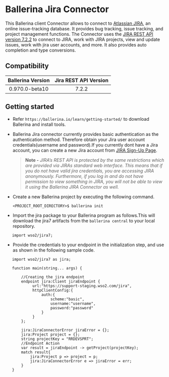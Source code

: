 # Ballerina Jira Connector
This Ballerina client Connector allows to connect to [Atlassian JIRA](https://www.jira.com), an online issue-tracking 
database. It provides bug tracking, issue tracking, and project management functions.
The Connector uses the [JIRA REST API version 7.2.2](https://docs.atlassian.com/software/jira/docs/api/REST/7.2.2/) to 
connect to JIRA, work with JIRA projects, view and update issues, work with jira user accounts, and more. 
It also provides auto completion and type conversions.  

## Compatibility

| Ballerina Version | Jira REST API Version |
|:-------------------:|:-------------------:|
|0.970.0-beta10|7.2.2|

## Getting started

- Refer `https://ballerina.io/learn/getting-started/` to download Ballerina and install tools.

- Ballerina Jira connector currently provides basic authentication as the authentication method. Therefore obtain your 
  Jira user account credentials(username and password).If you currently dont have a Jira account, you can create a new Jira account from 
  [JIRA Sign-Up Page](https://id.atlassian.com/signup?application=mac&tenant=&continue=https%3A%2F%2Fmy.atlassian.com).
    > **Note -** 
    *JIRA’s REST API is protected by the same restrictions which are provided via JIRAs standard web interface.
    This means that if you do not have valid jira credentials, you are accessing JIRA anonymously. Furthermore, 
    if you log in and do not have permission to view something in JIRA, you will not be able to view it using the 
    Ballerina JIRA Connector as well.*

- Create a new Ballerina project by executing the following command.
  
  `<PROJECT_ROOT_DIRECTORY>$ ballerina init`
  
- Import the jira package to your Ballerina program as follows.This will download the jira7 artifacts from the 
`ballerina central` to your local repository.

```ballerina
   import wso2/jira7;
```

- Provide the credentials to your endpoint in the initialization step, and use as shown 
in the following sample code.

```ballerina
   import wso2/jira7 as jira;
   
   function main(string... args) { 
     
       //Creating the jira endpoint
       endpoint jira:Client jiraEndpoint {
            url:"https://support-staging.wso2.com/jira",
            httpClientConfig:{
                auth:{
                    scheme:"basic",
                    username:"username",
                    password:"password"
                }
            }
       };
       
       jira:JiraConnectorError jiraError = {};
       jira:Project project = {};
       string projectKey = "RRDEVSPRT";    
       //Endpoint Action
       var result = jiraEndpoint -> getProject(projectKey);
       match result{
           jira:Project p => project = p;
           jira:JiraConnectorError e => jiraError = err;
       }
   }
    
```